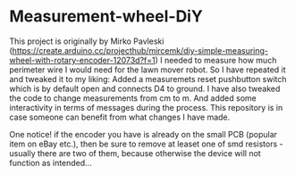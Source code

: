 # Measurement-wheel-DiY
This project is originally by Mirko Pavleski (https://create.arduino.cc/projecthub/mircemk/diy-simple-measuring-wheel-with-rotary-encoder-12073d?f=1)
I needed to measure how much perimeter wire I would need for the lawn mover robot. So I have repeated it and tweaked it to my liking:
Added a measuremets reset pushbutton switch which is by default open and connects D4 to ground. I have also tweaked the code to change measurements from cm to m. And added some interactivity in terms of messages during the process.
This repository is in case someone can benefit from what changes I have made.

One notice! if  the encoder you have is already on the small PCB (popular item on eBay etc.), then be sure to remove at leaset one of smd resistors - usually there are two of them, because otherwise the device will not function as intended... 

